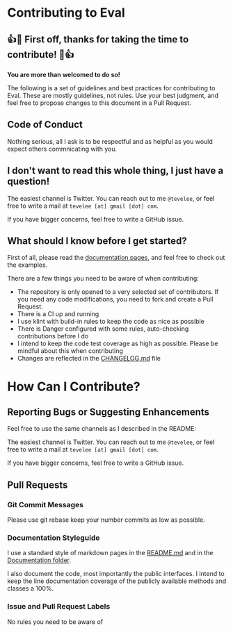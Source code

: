# Contributing to Eval

## 👍🎉 First off, thanks for taking the time to contribute! 🎉👍

**You are more than welcomed to do so!**

The following is a set of guidelines and best practices for contributing to Eval. These are mostly guidelines, not rules. Use your best judgment, and feel free to propose changes to this document in a Pull Request.

## Code of Conduct

Nothing serious, all I ask is to be respectful and as helpful as you would expect others commnicating with you.

## I don't want to read this whole thing, I just have a question!

The easiest channel is Twitter. You can reach out to me `@tevelee`, or feel free to write a mail at `tevelee [at] gmail [dot] com`.

If you have bigger concerns, feel free to write a GitHub issue. 

## What should I know before I get started?

First of all, please read the [documentation pages](Documentation), and feel free to check out the examples. 

There are a few things you need to be aware of when contributing:

* The repository is only opened to a very selected set of contributors. If you need any code modifications, you need to fork and create a Pull Request.
* There is a CI up and running
* I use klint with build-in rules to keep the code as nice as possible
* There is Danger configured with some rules, auto-checking contributions before I do
* I intend to keep the code test coverage as high as possible. Please be mindful about this when contributing
* Changes are reflected in the [CHANGELOG.md](CHANGELOG.md) file

# How Can I Contribute?

## Reporting Bugs or Suggesting Enhancements

Feel free to use the same channels as I described in the README: 

The easiest channel is Twitter. You can reach out to me `@tevelee`, or feel free to write a mail at `tevelee [at] gmail [dot] com`.

If you have bigger concerns, feel free to write a GitHub issue. 

## Pull Requests

### Git Commit Messages

Please use git rebase keep your number commits as low as possible.

### Documentation Styleguide

I use a standard style of markdown pages in the [README.md](README.md) and in the [Documentation folder](Documentation).

I also document the code, most importantly the public interfaces. I intend to keep the line documentation coverage of the publicly available methods and classes a 100%.

### Issue and Pull Request Labels

No rules you need to be aware of

